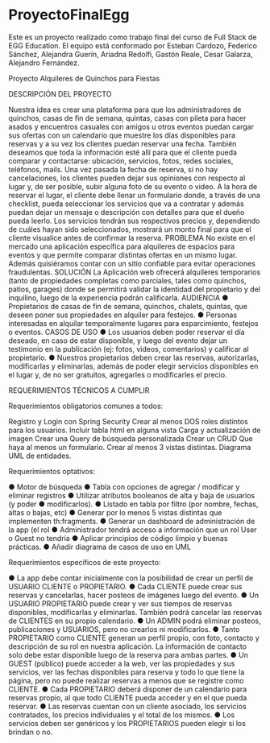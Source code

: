 # ProyectoFinalEgg
Este es un proyecto realizado como trabajo final del curso de Full Stack de EGG Education. El equipo está conformado por Esteban Cardozo, Federico Sánchez, Alejandra Guerín, Ariadna Redolfi, Gastón Reale, Cesar Galarza, Alejandro Fernández.

Proyecto Alquileres de Quinchos para Fiestas

DESCRIPCIÓN DEL PROYECTO

Nuestra idea es crear una plataforma para que los administradores de quinchos, casas de fin de semana, quintas, casas con pileta para hacer asados y encuentros casuales con amigos u otros eventos puedan cargar sus ofertas con un calendario que muestre los días disponibles para reservas y a su vez los clientes puedan reservar una fecha. También deseamos que toda la información esté allí para que el cliente pueda comparar y contactarse: ubicación, servicios, fotos, redes sociales, teléfonos, mails. Una vez pasada la fecha de reserva, si no hay cancelaciones, los clientes pueden dejar sus opiniones con respecto al lugar y, de ser posible, subir alguna foto de su evento o video. A la hora de reservar el lugar, el cliente debe llenar un formulario donde, a través de una checklist, pueda seleccionar los servicios que va a contratar y además puedan dejar un mensaje o descripción con detalles para que el dueño pueda leerlo. Los servicios tendrán sus respectivos precios y, dependiendo de cuáles hayan sido seleccionados, mostrará un monto final para que el cliente visualice antes de confirmar la reserva.
PROBLEMA
No existe en el mercado una aplicación específica para alquileres de espacios para eventos y que permite comparar distintas ofertas en un mismo lugar. Además quisiéramos contar con un sitio confiable para evitar operaciones fraudulentas. SOLUCIÓN
La Aplicación web ofrecerá alquileres temporarios (tanto de propiedades completas como parciales, tales como quinchos, patios, garages) donde se permitirá validar la identidad del propietario y del inquilino, luego de la experiencia podrán calificarla.
AUDIENCIA ● Propietarios de casas de fin de semana, quinchos, chalets, quintas, que deseen poner sus propiedades en alquiler para festejos. ● Personas interesadas en alquilar temporalmente lugares para esparcimiento, festejos o eventos.
CASOS DE USO ● Los usuarios deben poder reservar el día deseado, en caso de estar disponible, y luego del evento dejar un testimonio en la publicación (ej: fotos, videos, comentarios) y calificar al propietario. ● Nuestros propietarios deben crear las reservas, autorizarlas, modificarlas y eliminarlas, además de poder elegir servicios disponibles en el lugar y, de no ser gratuitos, agregarles o modificarles el precio.

REQUERIMIENTOS TÉCNICOS A CUMPLIR

Requerimientos obligatorios comunes a todos:

Registro y Login con Spring Security Crear al menos DOS roles distintos para los usuarios. Incluir tabla html en alguna vista Carga y actualización de imagen Crear una Query de búsqueda personalizada Crear un CRUD Que haya al menos un formulario. Crear al menos 3 vistas distintas. Diagrama UML de entidades.

Requerimientos optativos:

● Motor de búsqueda ● Tabla con opciones de agregar / modificar y eliminar registros ● Utilizar atributos booleanos de alta y baja de usuarios (y poder ● modificarlos). ● Listado en tabla por filtro (por nombre, fechas, altas o bajas, etc) ● Generar por lo menos 5 vistas distintas que implementen th:fragments. ● Generar un dashboard de administración de la app (el rol ● Administrador tendrá acceso a información que un rol User o Guest no tendría ● Aplicar principios de código limpio y buenas prácticas. ● Añadir diagrama de casos de uso en UML

Requerimientos específicos de este proyecto:

● La app debe contar inicialmente con la posibilidad de crear un perfil de USUARIO CLIENTE o PROPIETARIO. ● Cada CLIENTE puede crear sus reservas y cancelarlas, hacer posteos de imágenes luego del evento. ● Un USUARIO PROPIETARIO puede crear y ver sus tiempos de reservas disponibles, modificarlas y eliminarlas. También podrá cancelar las reservas de CLIENTES en su propio calendario. ● Un ADMIN podrá eliminar posteos, publicaciones y USUARIOS, pero no crearlos ni modificarlos. ● Tanto PROPIETARIO como CLIENTE generan un perfil propio, con foto, contacto y descripción de su rol en nuestra aplicación. La información de contacto solo debe estar disponible luego de la reserva para ambas partes. ● Un GUEST (público) puede acceder a la web, ver las propiedades y sus servicios, ver las fechas disponibles para reserva y todo lo que tiene la página, pero no puede realizar reservas a menos que se registre como CLIENTE. ● Cada PROPIETARIO deberá disponer de un calendario para reservas propio, al que todo CLIENTE pueda acceder y en el que pueda reservar. ● Las reservas cuentan con un cliente asociado, los servicios contratados, los precios individuales y el total de los mismos. ● Los servicios deben ser genéricos y los PROPIETARIOS pueden elegir si los brindan o no.
